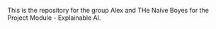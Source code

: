 This is the repository for the group Alex and THe Naive Boyes for the Project Module - Explainable AI.
 

